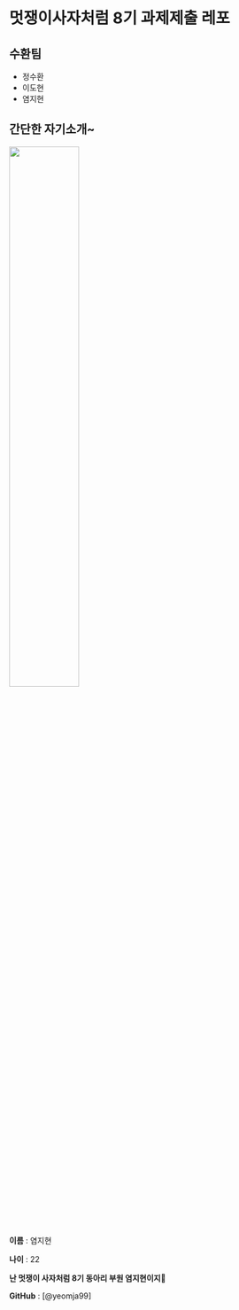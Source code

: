 # 멋쟁이사자처럼 8기 과제제출 레포
## 수환팀
* 정수환
* 이도현
* 염지현

## 간단한 자기소개~
<img src='https://avatars3.githubusercontent.com/u/55863629?s=460&u=c5eb6e4fc3228ca8e75c86c8d866308a968c8e0e&v=4' width='50%'>
  
 **이름** : 염지현  
   
 **나이** : 22  
   
 **난 멋쟁이 사자처럼 8기 동아리 부원 염지현이지🥰**    
   
 **GitHub** : [@yeomja99]







